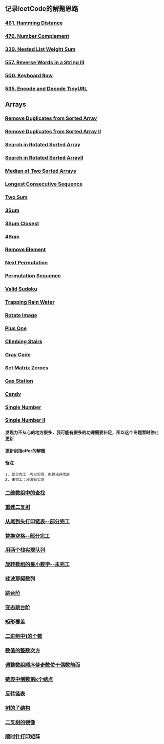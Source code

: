 ## 记录leetCode的解题思路

### [461. Hamming Distance](md/461.HammingDistance.md)
### [476. Number Complement](md/476.NumberComplement.md)
### [339. Nested List Weight Sum](md/339.NestedListWeightSum.md)
### [557. Reverse Words in a String III](md/557.ReverseWordsinaStringIII.md)
### [500. Keyboard Row](md/500.KeyboardRow.md)
### [535. Encode and Decode TinyURL](md/535.EncodeandDecodeTinyURL.md)

## Arrays

### [Remove Duplicates from Sorted Array](src/main/java/leetCode/RemoveDuplicatesfromSortedArray.java)
### [Remove Duplicates from Sorted Array II](src/main/java/leetCode/RemoveDuplicatesfromSortedArrayII.java)
### [Search in Rotated Sorted Array](src/main/java/leetCode/SearchinRotatedSortedArray.java)
### [Search in Rotated Sorted ArrayII](src/main/java/leetCode/SearchinRotatedSortedArrayII.java)
### [Median of Two Sorted Arrays](src/main/java/leetCode/MedianofTwoSortedArrays.java)
### [Longest Consecutive Sequence](src/main/java/leetCode/LongestConsecutiveSequence.java)
### [Two Sum](src/main/java/leetCode/TwoSum.java)
### [3Sum](src/main/java/leetCode/ThreeSum.java)
### [3Sum Closest](src/main/java/leetCode/ThreeSumClosest.java)
### [4Sum](src/main/java/leetCode/FourSum.java)
### [Remove Element](src/main/java/leetCode/RemoveElement.java)
### [Next Permutation](src/main/java/leetCode/NextPermutation.java)
### [Permutation Sequence](src/main/java/leetCode/PermutationSequence.java)
### [Valid Sudoku](src/main/java/leetCode/ValidSudoku.java)
### [Trapping Rain Water](src/main/java/leetCode/TrappingRainWater.java)
### [Rotate Image](src/main/java/leetCode/RotateImage.java)
### [Plus One](src/main/java/leetCode/PlusOne.java)
### [Climbing Stairs](src/main/java/leetCode/ClimbingStairs.java)
### [Gray Code](src/main/java/leetCode/GrayCode.java)
### [Set Matrix Zeroes](src/main/java/leetCode/SetMatrixZeroes.java)
### [Gas Station](src/main/java/leetCode/GasStation.java)
### [Candy](src/main/java/leetCode/Candy.java)
### [Single Number](src/main/java/leetCode/SingleNumber.java)
### [Single Number II](src/main/java/leetCode/SingleNumberII.java)

#### 发现力不从心的地方很多，我可能有很多的功课需要补足，所以这个专题暂时停止更新

#### 更新剑指offer的解题

#### 备注 
    1. 部分完工：可以实现，但算法待改进
    2. 未完工：还没有实现


### [二维数组中的查找](src/main/java/atOffer/FindI.java)
### [重建二叉树](src/main/java/atOffer/DefinitionForBinaryTree.java)
### [从尾到头打印链表--部分完工](src/main/java/atOffer/PrintListFromTailToHead.java)
### [替换空格--部分完工](src/main/java/atOffer/ReplaceSpace.java)
### [用两个栈实现队列](src/main/java/atOffer/TwoStackOneList.java)
### [旋转数组的最小数字--未完工](src/main/java/atOffer/MinNumberInRotateArray.java)
### [斐波那契数列](src/main/java/atOffer/Fibonacci.java)
### [跳台阶](src/main/java/atOffer/JumpFloor.java)
### [变态跳台阶](src/main/java/atOffer/JumpFloorII.java)
### [矩形覆盖](src/main/java/atOffer/RectCover.java)
### [二进制中1的个数](src/main/java/atOffer/NumberOf1.java)
### [数值的整数次方](src/main/java/atOffer/Power.java)
### [调整数组顺序使奇数位于偶数前面](src/main/java/atOffer/ReOrderArray.java)
### [链表中倒数第k个结点](src/main/java/atOffer/FindKthToTail.java)
### [反转链表](src/main/java/atOffer/ReverseList.java)
### [树的子结构](src/main/java/atOffer/HasSubtree.java)
### [二叉树的镜像](src/main/java/atOffer/Mirror.java)
### [顺时针打印矩阵](src/main/java/atOffer/PrintMatrix.java)
















